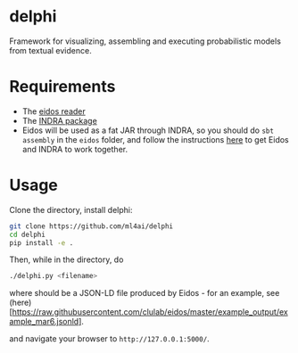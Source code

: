 # delphi
Framework for visualizing, assembling and executing probabilistic models from textual
evidence.

# Requirements
- The [eidos reader](https://github.com/clulab/eidos)
- The [INDRA package](http://indra.readthedocs.io/en/latest/)
- Eidos will be used as a fat JAR through INDRA, so you should do `sbt assembly`
    in the `eidos` folder, and follow the instructions
    [here](https://gist.github.com/bgyori/37c55681bd1a6e1a2fb6634faf255d60)
    to get Eidos and INDRA to work together.

# Usage

Clone the directory, install delphi:
```bash
git clone https://github.com/ml4ai/delphi
cd delphi
pip install -e .
```

Then, while in the directory, do

```bash
./delphi.py <filename>
```

where <filename> should be a JSON-LD file produced by Eidos - for an example,
see (here)[https://raw.githubusercontent.com/clulab/eidos/master/example_output/example_mar6.jsonld].

and navigate your browser to `http://127.0.0.1:5000/`.
